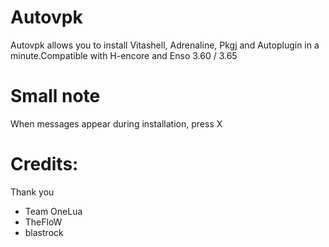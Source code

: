 # Autovpk
Autovpk allows you to install Vitashell, Adrenaline, Pkgj and Autoplugin in a minute.Compatible with H-encore and Enso 3.60 / 3.65
# Small note
When messages appear during installation, press X

# Credits:
 Thank you
- Team OneLua
- TheFloW
- blastrock
